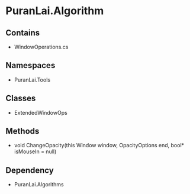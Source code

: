 # PuranLai.Algorithm

## Contains
- WindowOperations.cs

## Namespaces
- PuranLai.Tools

## Classes
- ExtendedWindowOps

## Methods
- void ChangeOpacity(this Window window, OpacityOptions end, bool* isMouseIn = null)

## Dependency
- PuranLai.Algorithms
